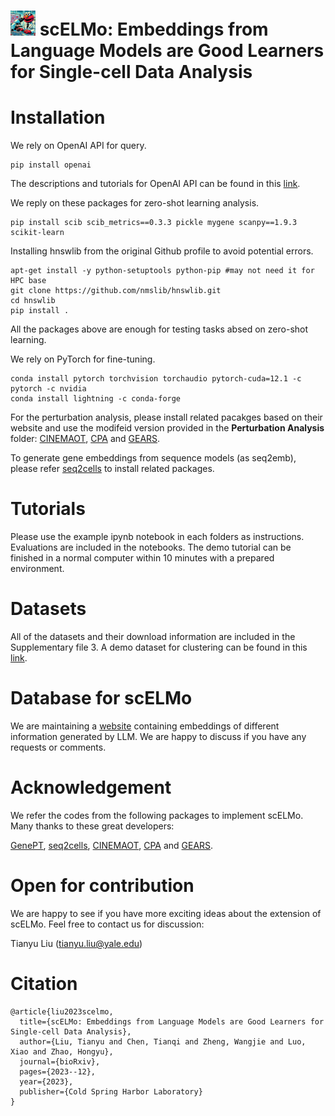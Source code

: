 # <img src="elmo dalle2.png" alt="image_description" width="40" height="40"/>   scELMo: Embeddings from Language Models are Good Learners for Single-cell Data Analysis



# Installation

We rely on OpenAI API for query.

```
pip install openai
```

The descriptions and tutorials for OpenAI API can be found in this [link](https://platform.openai.com/).

We reply on these packages for zero-shot learning analysis.

```
pip install scib scib_metrics==0.3.3 pickle mygene scanpy==1.9.3 scikit-learn
```

Installing hnswlib from the original Github profile to avoid potential errors.
```
apt-get install -y python-setuptools python-pip #may not need it for HPC base
git clone https://github.com/nmslib/hnswlib.git
cd hnswlib
pip install .
```
All the packages above are enough for testing tasks absed on zero-shot learning.

We rely on PyTorch for fine-tuning.

```
conda install pytorch torchvision torchaudio pytorch-cuda=12.1 -c pytorch -c nvidia
conda install lightning -c conda-forge
```

For the perturbation analysis, please install related pacakges based on their website and use the modifeid version provided in the **Perturbation Analysis** folder: [CINEMAOT](https://github.com/vandijklab/CINEMA-OT/tree/main), [CPA](https://github.com/theislab/cpa) and [GEARS](https://github.com/snap-stanford/GEARS/tree/master).

To generate gene embeddings from sequence models (as seq2emb), please refer [seq2cells](https://github.com/GSK-AI/seq2cells) to install related packages. 

# Tutorials

Please use the example ipynb notebook in each folders as instructions. Evaluations are included in the notebooks. The demo tutorial can be finished in a normal computer within 10 minutes with a prepared environment.

# Datasets

All of the datasets and their download information are included in the Supplementary file 3. A demo dataset for clustering can be found in this [link](https://drive.google.com/file/d/1hHVutJ3tsAhkhTJ-wCNe9OfXubw2m2gN/view?usp=sharing).

# Database for scELMo

We are maintaining a [website](https://sites.google.com/yale.edu/scelmolib) containing embeddings of different information generated by LLM. We are happy to discuss if you have any requests or comments.

# Acknowledgement

We refer the codes from the following packages to implement scELMo. Many thanks to these great developers:

[GenePT](https://github.com/yiqunchen/GenePT), [seq2cells](https://github.com/GSK-AI/seq2cells), [CINEMAOT](https://github.com/vandijklab/CINEMA-OT/tree/main), [CPA](https://github.com/theislab/cpa) and [GEARS](https://github.com/snap-stanford/GEARS/tree/master).

# Open for contribution

We are happy to see if you have more exciting ideas about the extension of scELMo. Feel free to contact us for discussion:

Tianyu Liu (tianyu.liu@yale.edu)

# Citation
```
@article{liu2023scelmo,
  title={scELMo: Embeddings from Language Models are Good Learners for Single-cell Data Analysis},
  author={Liu, Tianyu and Chen, Tianqi and Zheng, Wangjie and Luo, Xiao and Zhao, Hongyu},
  journal={bioRxiv},
  pages={2023--12},
  year={2023},
  publisher={Cold Spring Harbor Laboratory}
}
```

